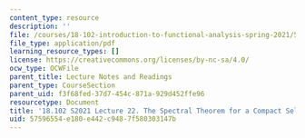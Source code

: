 ```yaml
---
content_type: resource
description: ''
file: /courses/18-102-introduction-to-functional-analysis-spring-2021/57596554e180e442c9487f580303147b_MIT18_102s21_lec22.pdf
file_type: application/pdf
learning_resource_types: []
license: https://creativecommons.org/licenses/by-nc-sa/4.0/
ocw_type: OCWFile
parent_title: Lecture Notes and Readings
parent_type: CourseSection
parent_uid: f3f68fed-37d7-454c-871a-929d452ffe96
resourcetype: Document
title: '18.102 S2021 Lecture 22. The Spectral Theorem for a Compact Self-Adjoint Operator '
uid: 57596554-e180-e442-c948-7f580303147b
---
```

